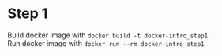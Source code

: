 # Step 1

Build docker image with `docker build -t docker-intro_step1 .`  
Run docker image with `docker run --rm docker-intro_step1`  
